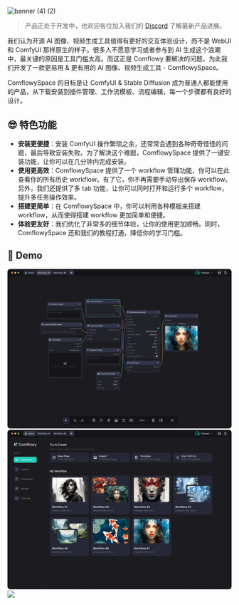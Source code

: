 ![banner (4) (2)](https://github.com/6174/comflowyspace/assets/37492595/11a0c72a-4f54-483a-b9e4-33c3d600fbb2)

> 产品正处于开发中，也欢迎各位加入我们的 [Discord](https://discord.gg/cj623WvcVx) 了解最新产品进展。

我们认为开源 AI 图像、视频生成工具值得有更好的交互体验设计，而不是 WebUI 和 ComfyUI 那样原生的样子。很多人不愿意学习或者参与到 AI 生成这个浪潮中，最关键的原因是工具门槛太高。而这正是 Comflowy 要解决的问题，为此我们开发了一款更易用 & 更有用的 AI 图像、视频生成工具 - ComflowySpace。

ComflowySpace 的目标是让 ComfyUI & Stable Diffusion 成为普通人都能使用的产品，从下载安装到插件管理、工作流模板、流程编辑，每一个步骤都有良好的设计。

## 😎 特色功能
* **安装更便捷**：安装 ComfyUI 操作繁琐之余，还常常会遇到各种奇奇怪怪的问题，最后导致安装失败。为了解决这个难题，ComflowySpace 提供了一键安装功能，让你可以在几分钟内完成安装。
* **使用更高效**：ComflowySpace 提供了一个 workflow 管理功能，你可以在此查看你的所有历史 workflow。有了它，你不再需要手动导出保存 workflow。另外，我们还提供了多 tab 功能，让你可以同时打开和运行多个 workflow，提升多任务操作效率。
* **搭建更简单**：在 ComflowySpace 中，你可以利用各种模板来搭建 workflow，从而使得搭建 workflow 更加简单和便捷。
* **体验更友好**：我们优化了非常多的细节体验，让你的使用更加顺畅。同时，ComflowySpace 还和我们的教程打通，降低你的学习门槛。

## 🌅 Demo

![](./assets/editor.jpg)
![](./assets/home.jpg)
![](./assets/gallery.jpg)

